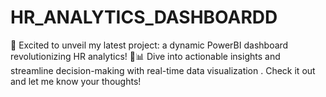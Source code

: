 # HR_ANALYTICS_DASHBOARDD
🚀 Excited to unveil my latest project: a dynamic PowerBI dashboard revolutionizing HR analytics! 
💼📊 Dive into actionable insights and streamline decision-making with real-time data visualization .
Check it out and let me know your thoughts! 
